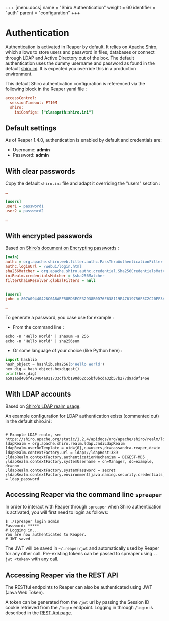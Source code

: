 +++
[menu.docs]
name = "Shiro Authentication"
weight = 60
identifier = "auth"
parent = "configuration"
+++

# Authentication

Authentication is activated in Reaper by default. It relies on [Apache Shiro](https://shiro.apache.org/), which allows to store users and password in files, databases or connect through LDAP and Active Directory out of the box. The default authentication uses the dummy username and password as found in the default [shiro.ini](https://github.com/thelastpickle/cassandra-reaper/blob/master/src/server/src/main/resources/shiro.ini). It is expected you override this in a production environment.

This default Shiro authentication configuration is referenced via the  following block in the Reaper yaml file : 

```ini
accessControl:
  sessionTimeout: PT10M
  shiro:
    iniConfigs: ["classpath:shiro.ini"]
```

## Default settings

As of Reaper 1.4.0, authentication is enabled by default and credentials are:
  
* Username: **admin**
* Password: **admin** 

## With clear passwords

Copy the default `shiro.ini` file and adapt it overriding the "users" section : 

```ini
…

[users]
user1 = password1
user2 = password2

…
```

## With encrypted passwords

Based on [Shiro's document on Encrypting passwords](https://shiro.apache.org/configuration.html#Configuration-EncryptingPasswords) :

```ini
[main]
authc = org.apache.shiro.web.filter.authc.PassThruAuthenticationFilter
authc.loginUrl = /webui/login.html
sha256Matcher = org.apache.shiro.authc.credential.Sha256CredentialsMatcher
iniRealm.credentialsMatcher = $sha256Matcher
filterChainResolver.globalFilters = null


[users]
john = 807A09440428C0A8AEF58BD3ECE32938B0D76E638119E47619756F5C2C20FF3A

…
```

To generate a password, you case use for example :

* From the command line :

```shell
echo -n "Hello World" | shasum -a 256
echo -n "Hello World" | sha256sum
```

* Or some language of your choice  (like Python here) :

```python
import hashlib
hash_object = hashlib.sha256(b'Hello World')
hex_dig = hash_object.hexdigest()
print(hex_dig)
a591a6d40bf420404a011733cfb7b190d62c65bf0bcda32b57b277d9ad9f146e
```

## With LDAP accounts

Based on [Shiro's LDAP realm usage](https://shiro.apache.org/static/1.2.4/apidocs/org/apache/shiro/realm/ldap/JndiLdapContextFactory.html).

An example configuration for LDAP authentication exists (commented out) in the default shiro.ini :

```

# Example LDAP realm, see https://shiro.apache.org/static/1.2.4/apidocs/org/apache/shiro/realm/ldap/JndiLdapContextFactory.html
ldapRealm = org.apache.shiro.realm.ldap.JndiLdapRealm
ldapRealm.userDnTemplate = uid={0},ou=users,dc=cassandra-reaper,dc=io
ldapRealm.contextFactory.url = ldap://ldapHost:389
;ldapRealm.contextFactory.authenticationMechanism = DIGEST-MD5
;ldapRealm.contextFactory.systemUsername = cn=Manager, dc=example, dc=com
;ldapRealm.contextFactory.systemPassword = secret
;ldapRealm.contextFactory.environment[java.naming.security.credentials] = ldap_password

```


## Accessing Reaper via the command line `spreaper`

In order to interact with Reaper through `spreaper` when Shiro authentication is activated, you will first need to login as follows:  

```
$ ./spreaper login admin
Password: *****
# Logging in...
You are now authenticated to Reaper.
# JWT saved

```

The JWT will be saved in `~/.reaper/jwt` and automatically used by Reaper for any other call.
Pre-existing tokens can be passed to spreaper using `--jwt <token>` with any call.

## Accessing Reaper via the REST API

The RESTful endpoints to Reaper can also be authenticated using JWT (Java Web Token).

A token can be generated from the `/jwt` url by passing the Session ID cookie retrieved from the `/login` endpoint.
Logging in through `/login` is described in the [REST Api page](/docs/api/).
